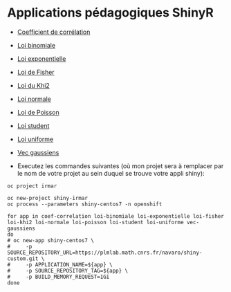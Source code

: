 # Applications pédagogiques ShinyR 

- [Coefficient de corrélation](https://coef-correlation-irmar.apps.math.cnrs.fr)
- [Loi binomiale](https://loi-binomiale-irmar.apps.math.cnrs.fr)
- [Loi exponentielle](https://loi-exponentielle-irmar.apps.math.cnrs.fr)
- [Loi de Fisher](https://loi-fisher.apps.math.cnrs.fr)
- [Loi du Khi2](https://loi-khi2.apps.math.cnrs.fr)
- [Loi normale](https://loi-normale.apps.math.cnrs.fr)
- [Loi de Poisson](https://loi-poisson.apps.math.cnrs.fr)
- [Loi student](https://loi-student.apps.math.cnrs.fr)
- [Loi uniforme](https://loi-uniforme.apps.math.cnrs.fr)
- [Vec gaussiens](https://vec-gaussiens.apps.math.cnrs.fr)

- Executez les commandes suivantes (où mon projet sera à remplacer par le nom de votre projet au sein duquel se trouve votre appli shiny):
```
oc project irmar
```

```
oc new-project shiny-irmar
oc process --parameters shiny-centos7 -n openshift

for app in coef-correlation loi-binomiale loi-exponentielle loi-fisher loi-khi2 loi-normale loi-poisson loi-student loi-uniforme vec-gaussiens
do
# oc new-app shiny-centos7 \
#     -p SOURCE_REPOSITORY_URL=https://plmlab.math.cnrs.fr/navaro/shiny-custom.git \
#     -p APPLICATION_NAME=${app} \
#     -p SOURCE_REPOSITORY_TAG=${app} \
#     -p BUILD_MEMORY_REQUEST=1Gi
done

